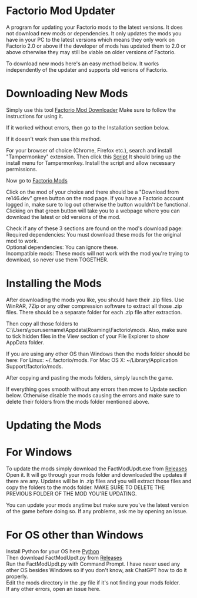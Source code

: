 # Factorio Mod Updater
A program for updating your Factorio mods to the latest versions. It does not download new mods or dependencies. It only updates the mods you have in your PC to the latest versions which means they only work on Factorio 2.0 or above if the developer of mods has updated them to 2.0 or above otherwise they may still be viable on older versions of Factorio.

To download new mods here's an easy method below. It works independently of the updater and supports old verions of Factorio.

# Downloading New Mods
Simply use this tool [Factorio Mod Downloader](https://github.com/vaibhavvikas/factorio-mod-downloader) Make sure to follow the instructions for using it.

If it worked without errors, then go to the Installation section below.

If it doesn't work then use this method.

For your browser of choice (Chrome, Firefox etc.), search and install "Tampermonkey" extension. Then click this [Script](https://re146.dev/factorio/mods/free-factorio-mods-downloader-en.user.js) It should bring up the install menu for Tampermonkey. Install the script and allow necessary permissions.

Now go to [Factorio Mods](https://mods.factorio.com/)    

Click on the mod of your choice and there should be a "Download from re146.dev" green button on the mod page. If you have a Factorio account logged in, make sure to log out otherwise the button wouldn't be functional. Clicking on that green button will take you to a webpage where you can download the latest or old versions of the mod.

Check if any of these 3 sections are found on the mod's download page:  
Required dependencies: You must download these mods for the original mod to work.  
Optional dependencies: You can ignore these.  
Incompatible mods: These mods will not work with the mod you're trying to download, so never use them TOGETHER.  

# Installing the Mods 
After downloading the mods you like, you should have their .zip files. Use WinRAR, 7Zip or any other compression software to extract all those .zip files. There should be a separate folder for each .zip file after extraction.

Then copy all those folders to C:\Users\yourusername\Appdata\Roaming\Factorio\mods. Also, make sure to tick hidden files in the View section of your File Explorer to show AppData folder. 

If you are using any other OS than Windows then the mods folder should be here:
For Linux: ~/. factorio/mods.
For Mac OS X: ~/Library/Application Support/factorio/mods.

After copying and pasting the mods folders, simply launch the game.

If everything goes smooth without any errors then move to Update section below. Otherwise disable the mods causing the errors and make sure to delete their folders from the mods folder mentioned above. 

# Updating the Mods
# For Windows
To update the mods simply download the FactModUpdt.exe from [Releases](https://github.com/Handyfff/Factorio-Mod-Updater/releases) Open it. It will go through your mods folder and downloaded the updates if there are any. Updates will be in .zip files and you will extract those files and copy the folders to the mods folder. MAKE SURE TO DELETE THE PREVIOUS FOLDER OF THE MOD YOU'RE UPDATING.

You can update your mods anytime but make sure you've the latest version of the game before doing so.
If any problems, ask me by opening an issue.

# For OS other than Windows
Install Python for your OS here [Python](https://www.python.org/downloads/Download)  
Then download FactModUpdt.py from [Releases](https://github.com/Handyfff/Factorio-Mod-Updater/releases)  
Run the FactModUpdt.py with Command Prompt. I have never used any other OS besides Windows so if you don't know, ask ChatGPT how to do it properly.  
Edit the mods directory in the .py file if it's not finding your mods folder.  
If any other errors, open an issue here.
